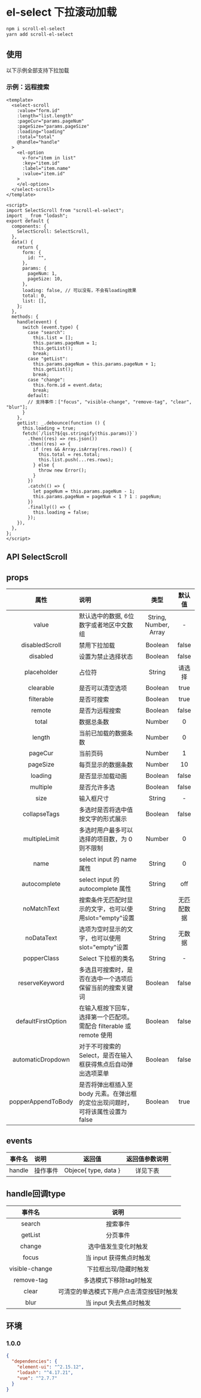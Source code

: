 # el-select 下拉滚动加载

```sh
npm i scroll-el-select
yarn add scroll-el-select
```

## 使用

以下示例全部支持下拉加载

### 示例：远程搜索

```vue
<template>
  <select-scroll
    :value="form.id"
    :length="list.length"
    :pageCur="params.pageNum"
    :pageSize="params.pageSize"
    :loading="loading"
    :total="total"
    @handle="handle"
  >
    <el-option
      v-for="item in list"
      :key="item.id"
      :label="item.name"
      :value="item.id"
    >
    </el-option>
  </select-scroll>
</template>

<script>
import SelectScroll from "scroll-el-select";
import _ from "lodash";
export default {
  components: {
    SelectScroll: SelectScroll,
  },
  data() {
    return {
      form: {
        id: "",
      },
      params: {
        pageNum: 1,
        pageSize: 10,
      },
      loading: false, // 可以没有，不会有loading效果
      total: 0,
      list: [],
    };
  },
  methods: {
    handle(event) {
      switch (event.type) {
        case "search":
          this.list = [];
          this.params.pageNum = 1;
          this.getList();
          break;
        case "getList":
          this.params.pageNum = this.params.pageNum + 1;
          this.getList();
          break;
        case "change":
          this.form.id = event.data;
          break;
        default:
        // 支持事件：["focus", "visible-change", "remove-tag", "clear", "blur"];
      }
    },
    getList: _.debounce(function () {
      this.loading = true;
      fetch(`/list?${qs.stringify(this.params)}`)
        .then((res) => res.json())
        .then((res) => {
          if (res && Array.isArray(res.rows)) {
            this.total = res.total;
            this.list.push(...res.rows);
          } else {
            throw new Error();
          }
        })
        .catch(() => {
          let pageNum = this.params.pageNum - 1;
          this.params.pageNum = pageNum < 1 ? 1 : pageNum;
        })
        .finally(() => {
          this.loading = false;
        });
    }),
  },
};
</script>
```

## API SelectScroll
## props
属性|说明|类型|默认值
:-------: | :-------  |  :-------:  |  :-------:
value |  默认选中的数据, 6位数字或者地区中文数组  |String, Number, Array |  -
disabledScroll |  禁用下拉加载  |Boolean |  false
disabled |  设置为禁止选择状态  |Boolean |  false
placeholder |  占位符  |String |  请选择
clearable |  是否可以清空选项  |Boolean |  true
filterable |  是否可搜索  |Boolean |  true
remote |  是否为远程搜索  |Boolean |  false
total |  数据总条数  |Number |  0
length |  当前已加载的数据条数  |Number |  0
pageCur |  当前页码  |Number |  1
pageSize |  每页显示的数据条数  |Number |  10
loading |  是否显示加载动画  |Boolean |  false
multiple |  是否允许多选  |Boolean |  false
size |  输入框尺寸  |String |  -
collapseTags |  多选时是否将选中值按文字的形式展示  |Boolean |  false
multipleLimit |  多选时用户最多可以选择的项目数，为 0 则不限制  |Number |  0
name |  select input 的 name 属性  |String |  0
autocomplete |  select input 的 autocomplete 属性  |String |  off
noMatchText |  搜索条件无匹配时显示的文字，也可以使用slot="empty"设置  |String |  无匹配数据
noDataText |  选项为空时显示的文字，也可以使用slot="empty"设置  |String |  无数据
popperClass |  Select 下拉框的类名  |String |  -
reserveKeyword |  多选且可搜索时，是否在选中一个选项后保留当前的搜索关键词  |Boolean |  false
defaultFirstOption |  在输入框按下回车，选择第一个匹配项。需配合 filterable 或 remote 使用  |Boolean |  false
automaticDropdown |  对于不可搜索的 Select，是否在输入框获得焦点后自动弹出选项菜单  |Boolean |  false
popperAppendToBody |  是否将弹出框插入至 body 元素。在弹出框的定位出现问题时，可将该属性设置为 false  |Boolean |  true

## events
事件名|说明|返回值|返回值参数说明
:-------: | :-------  |  :-------:  |  :-------:
handle |  操作事件  |Objece{ type, data } | 详见下表

## handle回调type
事件名|说明
:-------: | :-------:
search |  搜索事件
getList |  分页事件
change |  选中值发生变化时触发
focus |  当 input 获得焦点时触发
visible-change |  下拉框出现/隐藏时触发
remove-tag |  多选模式下移除tag时触发
clear |  可清空的单选模式下用户点击清空按钮时触发
blur |  当 input 失去焦点时触发

## 环境

### 1.0.0

```json
{
  "dependencies": {
    "element-ui": "^2.15.12",
    "lodash": "^4.17.21",
    "vue": "^2.7.7"
  }
}
```
